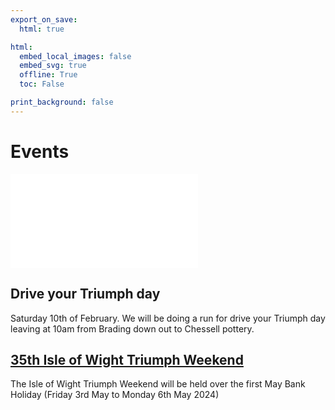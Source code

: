 ```yaml
---
export_on_save:
  html: true

html:
  embed_local_images: false
  embed_svg: true
  offline: True
  toc: False

print_background: false
---
```


# Events

![menubar](/dev/menubar.md)

## Drive your Triumph day

Saturday 10th of February.
We will be doing a run for drive your Triumph day leaving at 10am from Brading down out to Chessell pottery.

## [35th Isle of Wight Triumph Weekend](/weekend.html)

The Isle of Wight Triumph Weekend will be held over the first May Bank Holiday (Friday 3rd May to Monday 6th May 2024)
